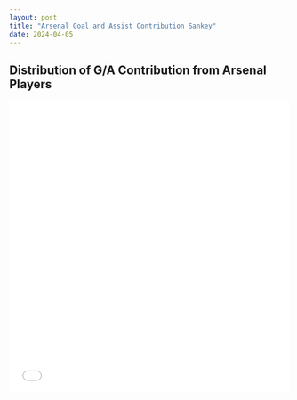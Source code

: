 ```yaml
---
layout: post
title: "Arsenal Goal and Assist Contribution Sankey"
date: 2024-04-05
---
```


<script src="https://code.jquery.com/jquery-3.3.1.min.js"></script>

## Distribution of G/A Contribution from Arsenal Players

<iframe id="igraph" scrolling="no" style="border:none" seamless="seamless" src="/html/goals_sankey.html" height="525" width="100%"></iframe>
